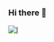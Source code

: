 ### Hi there 👋
[![l](https://www.facebook.com/LinkedIn/)](https://www.linkedin.com/in/himanshu-sekhar-panigrahi-4830a4255/)

<!--
**himanshu9178/himanshu9178** is a ✨ _special_ ✨ repository because its `README.md` (this file) appears on your GitHub profile.

Here are some ideas to get you started:

- 🔭 I’m currently working on ...
- 🌱 I’m currently learning ...
- 👯 I’m looking to collaborate on ...
- 🤔 I’m looking for help with ...
- 💬 Ask me about ...
- 📫 How to reach me: ...
- 😄 Pronouns: ...
- ⚡ Fun fact: ...
-->
